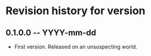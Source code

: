 # Revision history for version

## 0.1.0.0 -- YYYY-mm-dd

* First version. Released on an unsuspecting world.
